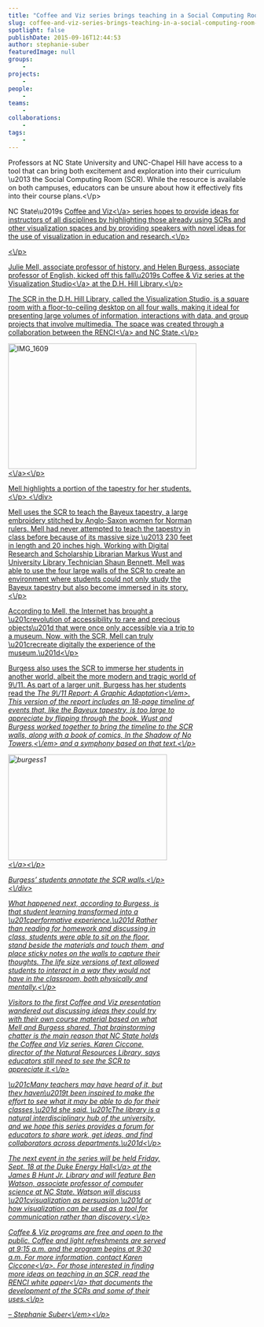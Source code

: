 ```yaml
---
title: "Coffee and Viz series brings teaching in a Social Computing Room to life"
slug: coffee-and-viz-series-brings-teaching-in-a-social-computing-room-to-life
spotlight: false
publishDate: 2015-09-16T12:44:53
author: stephanie-suber
featuredImage: null
groups:
    - 
projects:
    - 
people:
    - 
teams: 
    - 
collaborations:
    - 
tags:
    - 
---
```

<p>Professors at NC State University and UNC-Chapel Hill have access to a tool that can bring both excitement and exploration into their curriculum \u2013 the Social Computing Room (SCR). While the resource is available on both campuses, educators can be unsure about how it effectively fits into their course plans.<\/p>
<p>NC State\u2019s <a href="http:\/\/www.lib.ncsu.edu\/events\/series\/coffee-and-viz">Coffee and Viz<\/a> series hopes to provide ideas for instructors of all disciplines by highlighting those already using SCRs and other visualization spaces and by providing speakers with novel ideas for the use of visualization in education and research.<\/p>
<p><!--more--><\/p>
<p>Julie Mell, associate professor of history, and Helen Burgess, associate professor of English, kicked off this fall\u2019s Coffee &amp; Viz series at the <a href="http:\/\/www.lib.ncsu.edu\/spaces\/visualization-studio">Visualization Studio<\/a> at the D.H. Hill Library.<\/p>
<p>The SCR in the D.H. Hill Library, called the Visualization Studio, is a square room with a floor-to-ceiling desktop on all four walls, making it ideal for presenting large volumes of information, interactions with data, and group projects that involve multimedia. The space was created through a collaboration between the <a href="http:\/\/renci.org\/">RENCI<\/a> and NC State.<\/p>
<div id="attachment_15021" class="wp-caption alignright" style="width: 383px"><a href="http:\/\/renci.org\/wp-content\/uploads\/2015\/09\/IMG_1609.jpg"  rel="lightbox[roadtrip]"><img class="wp-image-15021" src="http:\/\/renci.org\/wp-content\/uploads\/2015\/09\/IMG_1609-300x200.jpg" alt="IMG_1609" width="383" height="255" srcset="https:\/\/renci.org\/wp-content\/uploads\/2015\/09\/IMG_1609-300x200.jpg 300w, https:\/\/renci.org\/wp-content\/uploads\/2015\/09\/IMG_1609-640x427.jpg 640w, https:\/\/renci.org\/wp-content\/uploads\/2015\/09\/IMG_1609.jpg 940w" sizes="(max-width: 383px) 100vw, 383px" \/><\/a><\/p>
<p class="wp-caption-text">Mell highlights a portion of the tapestry for her students.<\/p>
<\/div>
<p>Mell uses the SCR to teach the Bayeux tapestry, a large embroidery stitched by Anglo-Saxon women for Norman rulers. Mell had never attempted to teach the tapestry in class before because of its massive size \u2013 230 feet in length and 20 inches high. Working with Digital Research and Scholarship Librarian Markus Wust and University Library Technician Shaun Bennett, Mell was able to use the four large walls of the SCR to create an environment where students could not only study the Bayeux tapestry but also become immersed in its story.<\/p>
<p>According to Mell, the Internet has brought a \u201crevolution of accessibility to rare and precious objects\u201d that were once only accessible via a trip to a museum. Now, with the SCR, Mell can truly \u201crecreate digitally the experience of the museum.\u201d<\/p>
<p>Burgess also uses the SCR to immerse her students in another world, albeit the more modern and tragic world of 9\/11. As part of a larger unit, Burgess has her students read the <em>The 9\/11 Report: A Graphic Adaptation<\/em>. This version of the report includes an 18-page timeline of events that, like the Bayeux tapestry, is too large to appreciate by flipping through the book. Wust and Burgess worked together to bring the timeline to the SCR walls, along with a book of comics, <em>In the Shadow of No Towers,<\/em> and a symphony based on that text.<\/p>
<div id="attachment_15022" class="wp-caption alignleft" style="width: 323px"><a href="http:\/\/renci.org\/wp-content\/uploads\/2015\/09\/burgess1.jpg"  rel="lightbox[roadtrip]"><img class="wp-image-15022" src="http:\/\/renci.org\/wp-content\/uploads\/2015\/09\/burgess1-300x200.jpg" alt="burgess1" width="323" height="215" srcset="https:\/\/renci.org\/wp-content\/uploads\/2015\/09\/burgess1-300x200.jpg 300w, https:\/\/renci.org\/wp-content\/uploads\/2015\/09\/burgess1-640x426.jpg 640w, https:\/\/renci.org\/wp-content\/uploads\/2015\/09\/burgess1.jpg 940w" sizes="(max-width: 323px) 100vw, 323px" \/><\/a><\/p>
<p class="wp-caption-text">Burgess&#8217; students annotate the SCR walls.<\/p>
<\/div>
<p>What happened next, according to Burgess, is that student learning transformed into a \u201cperformative experience.\u201d Rather than reading for homework and discussing in class, students were able to sit on the floor, stand beside the materials and touch them, and place sticky notes on the walls to capture their thoughts. The life size versions of text allowed students to interact in a way they would not have in the classroom, both physically and mentally.<\/p>
<p>Visitors to the first Coffee and Viz presentation wandered out discussing ideas they could try with their own course material based on what Mell and Burgess shared. That brainstorming chatter is the main reason that NC State holds the Coffee and Viz series. Karen Ciccone, director of the Natural Resources Library, says educators still need to see the SCR to appreciate it.<\/p>
<p>\u201cMany teachers may have heard of it, but they haven\u2019t been inspired to make the effort to see what it may be able to do for their classes,\u201d she said. \u201cThe library is a natural interdisciplinary hub of the university, and we hope this series provides a forum for educators to share work, get ideas, and find collaborators across departments.\u201d<\/p>
<p>The next event in the series will be held Friday, Sept. 18 at the <a href="http:\/\/www.lib.ncsu.edu\/spaces\/duke-energy-hall">Duke Energy Hall<\/a> at the James B Hunt Jr. Library and will feature Ben Watson, associate professor of computer science at NC State. Watson will discuss \u201cvisualization as persuasion,\u201d or how visualization can be used as a tool for communication rather than discovery.<\/p>
<p>Coffee &amp; Viz programs are free and open to the public. Coffee and light refreshments are served at 9:15 a.m. and the program begins at 9:30 a.m. For more information, contact <a href="mailto:kacollin@ncsu.edu?subject=Coffee%20%26%20Viz%20series">Karen Ciccone<\/a>. For those interested in finding more ideas on teaching in an SCR, read the RENCI <a href="http:\/\/renci.org\/wp-content\/uploads\/2015\/06\/SCR-WhitePaper-FINAL-6.29.15.pdf">white paper<\/a> that documents the development of the SCRs and some of their uses.<\/p>
<p><em>&#8211; Stephanie Suber<\/em><\/p>
<!-- AddThis Advanced Settings generic via filter on the_content --><!-- AddThis Share Buttons generic via filter on the_content -->
